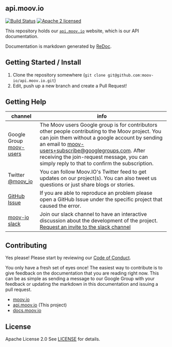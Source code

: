 ## api.moov.io

[![Build Status](https://travis-ci.com/moov-io/moov-io.svg?branch=master)](https://travis-ci.com/moov-io/api.moov.io)
[![Apache 2 licensed](https://img.shields.io/badge/license-Apache2-blue.svg)](https://raw.githubusercontent.com/moov-io/api.moov.io/master/LICENSE)

This repository holds our [`api.moov.io`](https://api.moov.io) website, which is our API documentation.

Documentation is markdown generated by [ReDoc](https://github.com/Rebilly/ReDoc).

## Getting Started / Install

1. Clone the repository somewhere (`git clone git@github.com:moov-io/api.moov.io.git`)
1. Edit, push up a new branch and create a Pull Request!

## Getting Help

 channel | info
 ------- | -------
 Google Group [moov-users](https://groups.google.com/forum/#!forum/moov-users)| The Moov users Google group is for contributors other people contributing to the Moov project. You can join them without a google account by sending an email to [moov-users+subscribe@googlegroups.com](mailto:moov-users+subscribe@googlegroups.com). After receiving the join-request message, you can simply reply to that to confirm the subscription.
Twitter [@moov_io](https://twitter.com/moov_io)	| You can follow Moov.IO's Twitter feed to get updates on our project(s). You can also tweet us questions or just share blogs or stories.
[GitHub Issue](https://github.com/moov-io) | If you are able to reproduce an problem please open a GitHub Issue under the specific project that caused the error.
[moov-io slack](http://moov-io.slack.com/) | Join our slack channel to have an interactive discussion about the development of the project. [Request an invite to the slack channel](https://join.slack.com/t/moov-io/shared_invite/enQtNDE5NzIwNTYxODEwLTRkYTcyZDI5ZTlkZWRjMzlhMWVhMGZlOTZiOTk4MmM3MmRhZDY4OTJiMDVjOTE2MGEyNWYzYzY1MGMyMThiZjg)

## Contributing

Yes please! Please start by reviewing our [Code of Conduct](https://github.com/moov-io/ach/blob/master/CODE_OF_CONDUCT.md).

You only have a fresh set of eyes once! The easiest way to contribute is to give feedback on the documentation that you are reading right now. This can be as simple as sending a message to our Google Group with your feedback or updating the markdown in this documentation and issuing a pull request.

- [moov.io](https://moov.io/)
- [api.moov.io](https://api.moov.io/) (This project)
- [docs.moov.io](https://docs.moov.io/)

## License

Apache License 2.0 See [LICENSE](LICENSE) for details.
